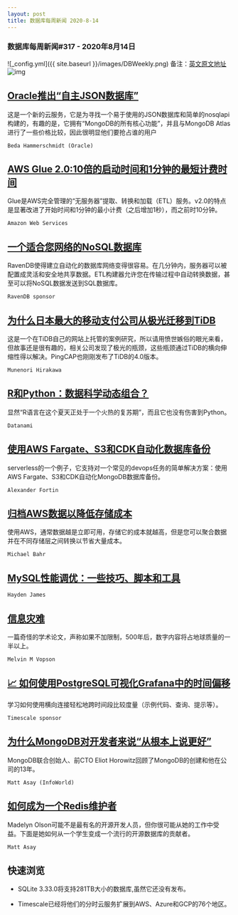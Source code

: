 ```yaml
---
layout: post
title: 数据库每周新闻 2020-8-14
---
```

### 数据库每周新闻#317 - 2020年8月14日
![_config.yml]({{ site.baseurl }}/images/DBWeekly.png)
备注：[英文原文地址](https://dbweekly.com/issues/317)
![img](https://res.cloudinary.com/cpress/image/upload/w_1280,e_sharpen:60/v1597350322/joc1gdcbozjyl2e1oomg.jpg)


## [Oracle推出“自主JSON数据库”](https://dbweekly.com/link/93486/web)
这是一个新的云服务，它是为寻找一个易于使用的JSON数据库和简单的nosqlapi构建的，有趣的是，它拥有“MongoDB的所有核心功能”，并且与MongoDB Atlas进行了一些价格比较，因此很明显他们要抢占谁的用户

`Beda Hammerschmidt (Oracle)`


## [AWS Glue 2.0:10倍的启动时间和1分钟的最短计费时间](https://dbweekly.com/link/93487/web)
Glue是AWS完全管理的“无服务器”提取、转换和加载（ETL）服务。v2.0的特点是显著改进了开始时间和1分钟的最小计费（之后增加1秒），而之前时10分钟。

`Amazon Web Services`


## [一个适合您网络的NoSQL数据库](https://dbweekly.com/link/93488/web)
RavenDB使得建立自动化的数据库网络变得很容易。在几分钟内，服务器可以被配置成灵活和安全地共享数据。ETL构建器允许您在传输过程中自动转换数据，甚至可以将NoSQL数据发送到SQL数据库。

`RavenDB sponsor`


## [为什么日本最大的移动支付公司从极光迁移到TiDB](https://dbweekly.com/link/93492/web)
这是一个在TiDB自己的网站上托管的案例研究，所以请用愤世嫉俗的眼光来看，但故事还是很有趣的，相关公司发现了极光的瓶颈，这些瓶颈通过TiDB的横向伸缩性得以解决。PingCAP也刚刚发布了TiDB的4.0版本。

`Munenori Hirakawa`


## [R和Python：数据科学动态组合？](https://dbweekly.com/link/93494/web)
显然“R语言在这个夏天正处于一个火热的复苏期”，而且它也没有伤害到Python。

`Datanami`


## [使用AWS Fargate、S3和CDK自动化数据库备份](https://dbweekly.com/link/93495/web)
serverless的一个例子，它支持对一个常见的devops任务的简单解决方案：使用AWS Fargate、S3和CDK自动化MongoDB数据库备份。

`Alexander Fortin`


## [归档AWS数据以降低存储成本](https://dbweekly.com/link/93496/web)
使用AWS，通常数据越是立即可用，存储它的成本就越高，但是您可以聚合数据并在不同存储层之间转换以节省大量成本。

`Michael Bahr`


## [MySQL性能调优：一些技巧、脚本和工具](https://dbweekly.com/link/93497/web)


`Hayden James`


## [信息灾难](https://dbweekly.com/link/93498/web)
一篇奇怪的学术论文，声称如果不加限制，500年后，数字内容将占地球质量的一半以上。

`Melvin M Vopson`


## [📈 如何使用PostgreSQL可视化Grafana中的时间偏移](https://dbweekly.com/link/93499/web)
学习如何使用横向连接轻松地跨时间段比较度量（示例代码、查询、提示等）。

`Timescale sponsor`


## [为什么MongoDB对开发者来说“从根本上说更好”](https://dbweekly.com/link/93500/web)
MongoDB联合创始人、前CTO Eliot Horowitz回顾了MongoDB的创建和他在公司的13年。

`Matt Asay (InfoWorld)`


## [如何成为一个Redis维护者](https://dbweekly.com/link/93501/web)
Madelyn Olson可能不是最有名的开源开发人员，但你很可能从她的工作中受益。下面是她如何从一个学生变成一个流行的开源数据库的贡献者。

`Matt Asay`

## 快速浏览


- SQLite 3.33.0将支持281TB大小的数据库,虽然它还没有发布。


- Timescale已经将他们的分时云服务扩展到AWS、Azure和GCP的76个地区。
